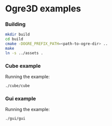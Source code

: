 # Ogre3D examples

### Building

```bash
mkdir build
cd build
cmake -DOGRE_PREFIX_PATH=<path-to-ogre-dir> ..
make
ln -s ../assets .
```

### Cube example

Running the example:

```bash
./cube/cube
```

### Gui example

Running the example:

```bash
./gui/gui
```
